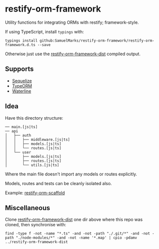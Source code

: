 restify-orm-framework
=====================

Utility functions for integrating ORMs with restify; framework-style.

If using TypeScript, install `typings` with:

    typings install github:SamuelMarks/restify-orm-framework/restify-orm-framework.d.ts --save

Otherwise just use the [restify-orm-framework-dist](https://github.com/SamuelMarks/restify-orm-framework-dist) compiled output.

## Supports

 - [Sequelize](https://github.com/sequelize/sequelize)
 - [TypeORM](https://github.com/typeorm/typeorm)
 - [Waterline](https://github.com/balderdashy/waterline)

## Idea

Have this directory structure:

    ── main.[js|ts]
    ── api
    │   ├── auth
    │   │   ├── middleware.[js|ts]
    │   │   ├── models.[js|ts]
    │   │   └── routes.[js|ts]
    │   └── user
    │       ├── models.[js|ts]
    │       ├── routes.[js|ts]
    │       └── utils.[js|ts]

Where the main file doesn't import any models or routes explicitly.

Models, routes and tests can be cleanly isolated also.

Example: [restify-orm-scaffold](https://github.com/SamuelMarks/restify-orm-scaffold)

## Miscellaneous

Clone [restify-orm-framework-dist](https://github.com/SamuelMarks/restify-orm-framework-dist) one dir above where this repo was cloned, then synchronise with:

    find -type f -not -name "*.ts" -and -not -path "./.git/*" -and -not -path "./node-modules/*" -and -not -name '*.map' | cpio -pdamv ../restify-orm-framework-dist
